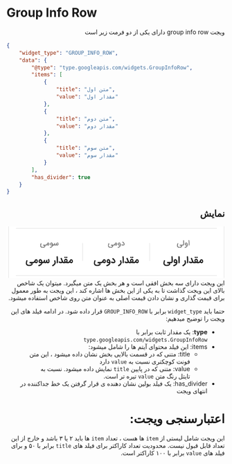 # Group Info Row
<div dir="rtl"> 
ویجت group info row دارای یکی از دو فرمت زیر است
</div>

```json
{
    "widget_type": "GROUP_INFO_ROW",
    "data": {
        "@type": "type.googleapis.com/widgets.GroupInfoRow",
        "items": [
            {
                "title": "متن اول",
                "value": "مقدار اول"
            },
            {
                "title": "متن دوم",
                "value": "مقدار دوم"
            },
            {
                "title": "متن سوم",
                "value": "مقدار سوم"
            }
        ],
        "has_divider": true
    }
}
```
<div dir="rtl">

##  نمایش
![ScreenShot](doc-images/group_info_row.png)
این ویجت دارای سه بخش افقی است و هر بخش یک متن میگیرد. میتوان یک شاخص بالای این ویجت گذاشت تا به یکی از این بخش ها اشاره کند ، این ویجت به طور معمول برای قیمت گذاری و نشان دادن قیمت اصلی به عنوان متن روی شاخص استفاده میشود.

حتما باید `widget_type` برابر با `GROUP_INFO_ROW` قرار داده شود.
در ادامه فیلد های این ویجت را توضیح میدهیم:
- **type**: یک مقدار ثابت برابر با `type.googleapis.com/widgets.GroupInfoRow`
- items: این فیلد محتوای آیتم ها را شامل میشود:
  - title: متنی که در قسمت بالایی بخش نشان داده میشود ، این متن فونت کوچکتری نسبت به `value` دارد
  - value: متنی که در پایین `title` نمایش داده میشود. نسبت به تایتل رنگ متن `value` تیره تر است.
- has_divider: یک فیلد بولین نشان دهنده ی قرار گرفتن یک خط جداکننده در انتهای ویجت

# اعتبارسنجی ویجت:
این ویجت شامل لیستی از `item` ها هست ، تعداد `item` ها باید ۲ یا ۳ باشد و خارج از این تعداد قابل قبول نیست. محدودیت تعداد کاراکتر برای فیلد های `title` برابر با ۵۰ و برای فیلد های `value` برابر با ۱۰۰ کاراکتر است.

</div>
